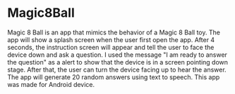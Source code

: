 Magic8Ball
==========

Magic 8 Ball is an app that mimics the behavior of a Magic 8 Ball toy.  The app will show a splash screen when the user first open the app. After 4 seconds, the instruction screen will appear and tell the user to face the device down and ask a question.  I used the message "I am ready to answer the question" as a alert to show that the device is in a screen pointing down stage. After that, the user can turn the device facing up to hear the answer.  The app will generate 20 random answers using text to speech. This app was made for Android device.
